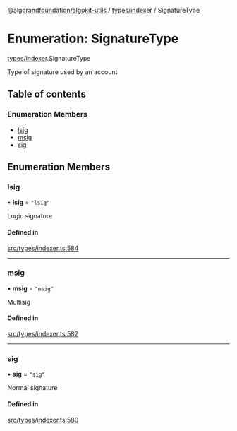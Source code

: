 [@algorandfoundation/algokit-utils](../README.md) / [types/indexer](../modules/types_indexer.md) / SignatureType

# Enumeration: SignatureType

[types/indexer](../modules/types_indexer.md).SignatureType

Type of signature used by an account

## Table of contents

### Enumeration Members

- [lsig](types_indexer.SignatureType.md#lsig)
- [msig](types_indexer.SignatureType.md#msig)
- [sig](types_indexer.SignatureType.md#sig)

## Enumeration Members

### lsig

• **lsig** = ``"lsig"``

Logic signature

#### Defined in

[src/types/indexer.ts:584](https://github.com/joe-p/algokit-utils-ts/blob/main/src/types/indexer.ts#L584)

___

### msig

• **msig** = ``"msig"``

Multisig

#### Defined in

[src/types/indexer.ts:582](https://github.com/joe-p/algokit-utils-ts/blob/main/src/types/indexer.ts#L582)

___

### sig

• **sig** = ``"sig"``

Normal signature

#### Defined in

[src/types/indexer.ts:580](https://github.com/joe-p/algokit-utils-ts/blob/main/src/types/indexer.ts#L580)
